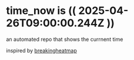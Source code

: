 # time_now is (( 2025-04-26T09:00:00.244Z ))

an automated repo that shows the currnent time

inspired by [breakingheatmap](https://github.com/breakingheatmap/breakingheatmap)